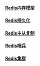 #### [Redis内存模型](./Redis_Memory.md)

#### [Redis持久化](./Redis_Memory.md)

#### [Redis主从复制](./Redis_MS_Copy.md)

#### [Redis哨兵](./Redis_Sentinel.md)

#### [Redis集群](./Redis_Cluster.md)

